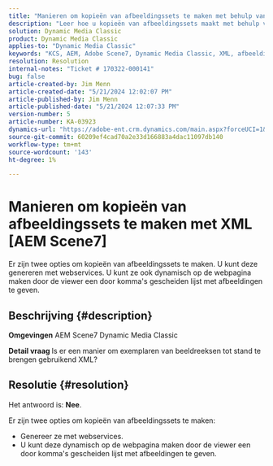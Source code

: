 ```yaml
---
title: "Manieren om kopieën van afbeeldingssets te maken met behulp van XML AEM Scene7"
description: "Leer hoe u kopieën van afbeeldingssets maakt met behulp van XML."
solution: Dynamic Media Classic
product: Dynamic Media Classic
applies-to: "Dynamic Media Classic"
keywords: "KCS, AEM, Adobe Scene7, Dynamic Media Classic, XML, afbeeldingssets, kopieën, Adobe Experience Manager, How To"
resolution: Resolution
internal-notes: "Ticket # 170322-000141"
bug: false
article-created-by: Jim Menn
article-created-date: "5/21/2024 12:02:07 PM"
article-published-by: Jim Menn
article-published-date: "5/21/2024 12:07:33 PM"
version-number: 5
article-number: KA-03923
dynamics-url: "https://adobe-ent.crm.dynamics.com/main.aspx?forceUCI=1&pagetype=entityrecord&etn=knowledgearticle&id=e60143ec-6917-ef11-9f8a-6045bd006268"
source-git-commit: 60209ef4cad70a2e33d166883a4dac11097db140
workflow-type: tm+mt
source-wordcount: '143'
ht-degree: 1%

---
```


# Manieren om kopieën van afbeeldingssets te maken met XML [AEM Scene7]


Er zijn twee opties om kopieën van afbeeldingssets te maken. U kunt deze genereren met webservices. U kunt ze ook dynamisch op de webpagina maken door de viewer een door komma&#39;s gescheiden lijst met afbeeldingen te geven.

## Beschrijving {#description}


<b>Omgevingen</b>
AEM Scene7 Dynamic Media Classic

<b>Detail vraag </b>
Is er een manier om exemplaren van beeldreeksen tot stand te brengen gebruikend XML?


## Resolutie {#resolution}


Het antwoord is: <b>Nee</b>.

Er zijn twee opties om kopieën van afbeeldingssets te maken:

- Genereer ze met webservices.
- U kunt deze dynamisch op de webpagina maken door de viewer een door komma&#39;s gescheiden lijst met afbeeldingen te geven.



